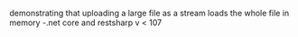 demonstrating that uploading a large file as a stream loads the whole file in memory -.net core and restsharp v < 107
